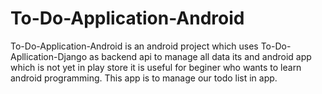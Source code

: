 # To-Do-Application-Android 
To-Do-Application-Android is an android project which uses To-Do-Apllication-Django as backend api to manage all data its and android app which is not yet in play store it is useful for beginer who wants to learn android programming. This app is to manage our todo list in app.
